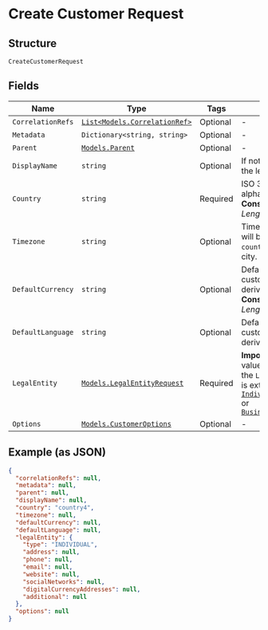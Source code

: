 
# Create Customer Request

## Structure

`CreateCustomerRequest`

## Fields

| Name | Type | Tags | Description |
|  --- | --- | --- | --- |
| `CorrelationRefs` | [`List<Models.CorrelationRef>`](../../doc/models/correlation-ref.md) | Optional | - |
| `Metadata` | `Dictionary<string, string>` | Optional | - |
| `Parent` | [`Models.Parent`](../../doc/models/parent.md) | Optional | - |
| `DisplayName` | `string` | Optional | If not supplied, derived from the legal entity name. |
| `Country` | `string` | Required | ISO 3166-1 alpha-2 or alpha-3 country code.<br>**Constraints**: *Minimum Length*: `2`, *Maximum Length*: `3` |
| `Timezone` | `string` | Optional | Time Zone ID. If not supplied will be derived from the `country` usually the capital city. |
| `DefaultCurrency` | `string` | Optional | Default currency for this customer, if not supplied derived from the `country`.<br>**Constraints**: *Minimum Length*: `3`, *Maximum Length*: `3` |
| `DefaultLanguage` | `string` | Optional | Default language for this customer, if not supplied derived from the `country`. |
| `LegalEntity` | [`Models.LegalEntityRequest`](../../doc/models/legal-entity-request.md) | Required | **Important !** Depending on the value of the `type` parameter, the `LegalEntityRequest` model is extended with either [`IndividualLegalEntityRequest`](../../doc/models/individual-legal-entity-request.md) or [`BusinessLegalEntityRequest`](../../doc/models/business-legal-entity-request.md) |
| `Options` | [`Models.CustomerOptions`](../../doc/models/customer-options.md) | Optional | - |

## Example (as JSON)

```json
{
  "correlationRefs": null,
  "metadata": null,
  "parent": null,
  "displayName": null,
  "country": "country4",
  "timezone": null,
  "defaultCurrency": null,
  "defaultLanguage": null,
  "legalEntity": {
    "type": "INDIVIDUAL",
    "address": null,
    "phone": null,
    "email": null,
    "website": null,
    "socialNetworks": null,
    "digitalCurrencyAddresses": null,
    "additional": null
  },
  "options": null
}
```

